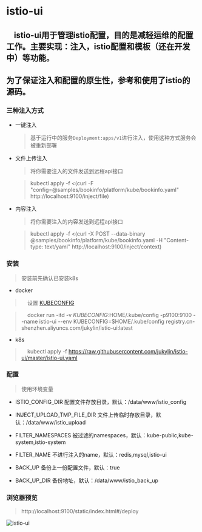 # istio-ui

## &nbsp;&nbsp;&nbsp;&nbsp;istio-ui用于管理istio配置，目的是减轻运维的配置工作。主要实现：注入，istio配置和模板（还在开发中）等功能。
## 为了保证注入和配置的原生性，参考和使用了istio的源码。


### 三种注入方式
* 一键注入
  > 基于运行中的服务```Deployment:apps/v1```进行注入，使用这种方式服务会被重新部署
* 文件上传注入
  > 将你需要注入的文件发送到远程api接口
  
  > kubectl apply -f <(curl -F "config=@samples/bookinfo/platform/kube/bookinfo.yaml" http://localhost:9100/inject/file)
* 内容注入
  > 将你需要注入的内容发送到远程api接口
  
  > kubectl apply -f <(curl -X POST --data-binary @samples/bookinfo/platform/kube/bookinfo.yaml -H "Content-type: text/yaml" http://localhost:9100/inject/context)


### 安装
> 安装前先确认已安装k8s
* docker
> &nbsp;&nbsp;&nbsp;&nbsp;设置 [KUBECONFIG](https://kubernetes.io/docs/tasks/access-application-cluster/configure-access-multiple-clusters/#create-a-second-configuration-file)

> &nbsp;&nbsp;&nbsp;&nbsp;docker run -itd -v $KUBECONFIG:$HOME/.kube/config -p9100:9100 --name istio-ui --env KUBECONFIG=$HOME/.kube/config registry.cn-shenzhen.aliyuncs.com/jukylin/istio-ui:latest

* k8s
> &nbsp;&nbsp;&nbsp;&nbsp;kubectl apply -f https://raw.githubusercontent.com/jukylin/istio-ui/master/istio-ui.yaml


### 配置
> 使用环境变量

* ISTIO_CONFIG_DIR  配置文件存放目录，默认：/data/www/istio_config

* INJECT_UPLOAD_TMP_FILE_DIR  文件上传临时存放目录，默认：/data/www/istio_upload

* FILTER_NAMESPACES  被过滤的namespaces，默认：kube-public,kube-system,istio-system

* FILTER_NAME  不进行注入的name，默认：redis,mysql,istio-ui

* BACK_UP  备份上一份配置文件，默认：true

* BACK_UP_DIR  备份地址，默认：/data/www/istio_back_up


### 浏览器预览
> http://localhost:9100/static/index.html#/deploy

![istio-ui](https://upload.cc/i1/2018/10/16/FC6s7n.png)


